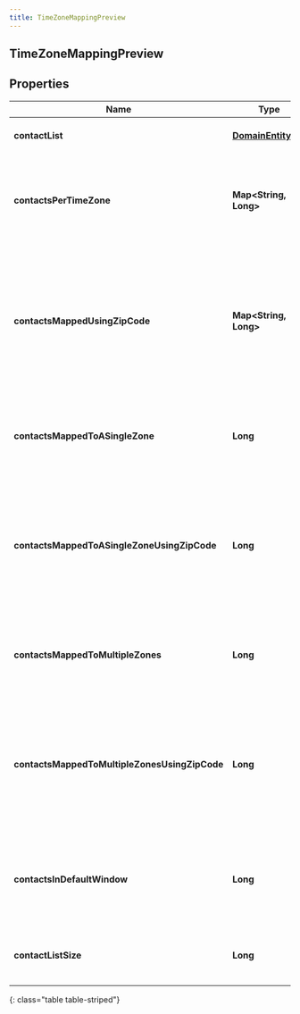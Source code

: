 ```yaml
---
title: TimeZoneMappingPreview
---
```


## TimeZoneMappingPreview

## Properties

| Name                                          | Type                                                           | Description                                                                                                       | Notes      |
| --------------------------------------------- | -------------------------------------------------------------- | ----------------------------------------------------------------------------------------------------------------- | ---------- |
| **contactList**                               | <!----><!---->[**DomainEntityRef**](DomainEntityRef.md)<!----> | The associated ContactList                                                                                        | [optional] |
| **contactsPerTimeZone**                       | <!----><!---->**Map&lt;String, Long&gt;**<!---->               | The number of contacts per time zone that mapped to only that time zone                                           | [optional] |
| **contactsMappedUsingZipCode**                | <!----><!---->**Map&lt;String, Long&gt;**<!---->               | The number of contacts per time zone that mapped to only that time zone and were mapped using the zip code column | [optional] |
| **contactsMappedToASingleZone**               | <!----><!---->**Long**<!---->                                  | The total number of contacts that mapped to a single time zone                                                    | [optional] |
| **contactsMappedToASingleZoneUsingZipCode**   | <!----><!---->**Long**<!---->                                  | The total number of contacts that mapped to a single time zone and were mapped using the zip code column          | [optional] |
| **contactsMappedToMultipleZones**             | <!----><!---->**Long**<!---->                                  | The total number of contacts that mapped to multiple time zones                                                   | [optional] |
| **contactsMappedToMultipleZonesUsingZipCode** | <!----><!---->**Long**<!---->                                  | The total number of contacts that mapped to multiple time zones and were mapped using the zip code column         | [optional] |
| **contactsInDefaultWindow**                   | <!----><!---->**Long**<!---->                                  | The total number of contacts that will be dialed during the default window                                        | [optional] |
| **contactListSize**                           | <!----><!---->**Long**<!---->                                  | The total number of contacts in the contact list                                                                  | [optional] |

{: class="table table-striped"}
